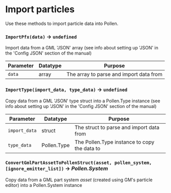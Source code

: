 # Import particles

Use these methods to import particle data into Pollen.

### `ImportPfx(data)` → `undefined`
Import data from a GML 'JSON' array (see info about setting up 'JSON' in the 'Config JSON' section of the manual)

| Parameter | Datatype  | Purpose |
|-----------|-----------|---------|
|`data` |array |The array to parse and import data from |

### `ImportType(import_data, type_data)` → `undefined`
Copy data from a GML 'JSON' type struct into a Pollen.Type instance (see info about setting up 'JSON' in the 'Config JSON' section of the manual)

| Parameter | Datatype  | Purpose |
|-----------|-----------|---------|
|`import_data` |struct |The struct to parse and import data from |
|`type_data` |Pollen.Type |The Pollen.Type instance to copy the data to |

### `ConvertGmlPartAssetToPollenStruct(asset, pollen_system, [ignore_emitter_list])` → *Pollen.System*
Copy data from a GML part system *asset* (created using GM's particle editor) into a Pollen.System instance